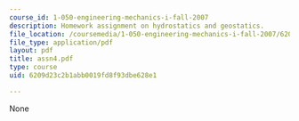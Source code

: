 ```yaml
---
course_id: 1-050-engineering-mechanics-i-fall-2007
description: Homework assignment on hydrostatics and geostatics.
file_location: /coursemedia/1-050-engineering-mechanics-i-fall-2007/6209d23c2b1abb0019fd8f93dbe628e1_assn4.pdf
file_type: application/pdf
layout: pdf
title: assn4.pdf
type: course
uid: 6209d23c2b1abb0019fd8f93dbe628e1

---
```

None